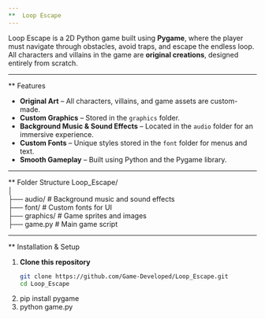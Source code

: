 ```yaml
---
**  Loop Escape  
---
```


Loop Escape is a 2D Python game built using **Pygame**, where the player must navigate through obstacles, avoid traps, and escape the endless loop. <br> 
All characters and villains in the game are **original creations**, designed entirely from scratch. <br>

---

**  Features
- **Original Art** – All characters, villains, and game assets are custom-made. <br>
- **Custom Graphics** – Stored in the `graphics` folder. <br>
- **Background Music & Sound Effects** – Located in the `audio` folder for an immersive experience. <br>
- **Custom Fonts** – Unique styles stored in the `font` folder for menus and text. <br>
- **Smooth Gameplay** – Built using Python and the Pygame library. <br>

---

**  Folder Structure
Loop_Escape/<br>
│<br>
├── audio/ # Background music and sound effects <br>
├── font/ # Custom fonts for UI <br>
├── graphics/ # Game sprites and images <br>
├── game.py # Main game script <br>


---

**  Installation & Setup
1. **Clone this repository**
   ```bash
   git clone https://github.com/Game-Developed/Loop_Escape.git
   cd Loop_Escape 
2. pip install pygame <br>
3. python game.py <br>
